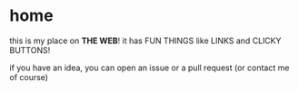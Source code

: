 # home

this is my place on **THE WEB**! it has FUN THINGS like LINKS and CLlCKY BUTTONS!

if you have an idea, you can open an issue or a pull request (or contact me of course)

